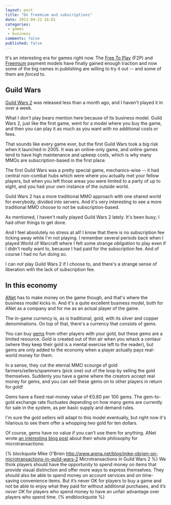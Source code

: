 ```yaml
---
layout: post
title: "On freemium and subscriptions"
date: 2012-09-21 16:01
categories: 
 - games
 - business
comments: false
published: false
---
```


It's an interesting era for games right now. The [Free To Play][f2p] (F2P) and [Freemium][freemium] payment models have finally gained enough traction and now some of the big names in publishing are willing to try it out -- and some of them are _forced_ to.

<!-- more -->

## Guild Wars ##

[Guild Wars 2][gw2] was released less than a month ago, and I haven't played it in over a week.

What I _don't_ play bears mention here because of its business model. Guild Wars 2, just like the first game, went for a model where you buy the game, and then you can play it as much as you want with no additional costs or fees.

That sounds like every game ever, but the first Guild Wars took a big risk when it launched in 2005. It was an online-only game, and online games tend to have high maintenance and upkeep costs, which is why many MMOs are subscription-based in the first place.

The first Guild Wars was a pretty special game, mechanics-wise -- it had central non-combat hubs which were where you actually met your fellow players, but when you left those areas you were limited to a party of up to eight, and you had your own instance of the outside world.

Guild Wars 2 has a more traditional MMO approach with one shared world for everybody, divided into servers. And it's very interesting to see a more traditional MMO choose to _not_ be subscription-based.

As mentioned, I haven't really played Guild Wars 2 lately. It's been busy; I had other things to get done.

And I feel absolutely no stress at all! I know that there is no subscription fee ticking away while I'm not playing. I remember several periods back when I played World of Warcraft where I felt some strange _obligation_ to play even if I didn't really want to, because I had paid for the subscription fee. And of course I had no fun doing so.

I can _not_ play Guild Wars 2 if I choose to, and there's a strange sense of liberation with the lack of subscription fee.

## In this economy

[ANet][anet] has to make money on the game though, and that's where the business model kicks in. And it's a quite excellent business model, both for ANet as a company and for me as an actual player of the game.

The in-game currency is, as is traditional, gold, with its silver and copper denominations. On top of that, there's a currency that consists of gems.

You can buy [gems](http://wiki.guildwars2.com/wiki/Gem) from other players with your gold, but these gems are a limited resource. Gold is created out of thin air when you whack a centaur (where they keep their gold is a mental exercise left to the reader), but gems are only added to the economy when a player actually pays real-world money for them.

In a sense, they cut the eternal MMO scourge of gold farmers/sellers/spammers (pick one) out of the loop by selling the gold themselves. Suddenly you have a game where the creators accept real money for gems, and you can sell these gems on to other players in return for gold!

Gems have a fixed real-money value of €0.80 per 100 gems. The gem-to-gold exchange rate fluctuates depending on how many gems are currently for sale in the system, as per basic supply and demand rules.

I'm sure the gold sellers will adapt to this model eventually, but right now it's hilarious to see them offer a whopping _two_ gold for ten dollars.

Of course, gems have no value if you can't use them for anything. ANet wrote [an interesting blog post](http://www.arena.net/blog/mike-obrien-on-microtransactions-in-guild-wars-2) about their whole philosophy for microtransactions:

{% blockquote Mike O'Brien http://www.arena.net/blog/mike-obrien-on-microtransactions-in-guild-wars-2 Microtransactions in Guild Wars 2 %}
We think players should have the opportunity to spend money on items that provide visual distinction and offer more ways to express themselves. They should also be able to spend money on account services and on time-saving convenience items. But it’s never OK for players to buy a game and not be able to enjoy what they paid for without additional purchases, and it’s <em>never OK</em> for players who spend money to have an unfair advantage over players who spend time.
{% endblockquote %}

[f2p]: http://en.wikipedia.org/wiki/Free-to-play
[freemium]: http://en.wikipedia.org/wiki/Freemium
[gw2]: http://guildwars2.com/
[anet]: http://www.arena.net/
